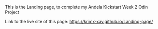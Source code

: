 This is the Landing page, to complete my Andela Kickstart Week 2 Odin Project

Link to the live site of this page:
https://krimx-xav.github.io/Landing-page/
